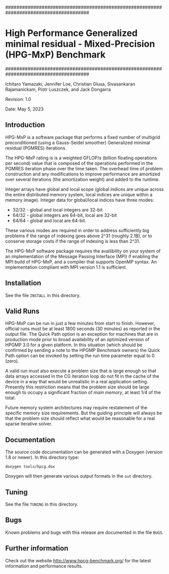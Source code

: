 ######################################################################################
# High Performance Generalized minimal residual - Mixed-Precision (HPG-MxP) Benchmark
######################################################################################

Ichitaro Yamazaki, Jennifer Loe, Christian Glusa, Sivasankaran Rajamanickam,
Piotr Luszczek, and Jack Dongarra

Revision: 1.0

Date: May 5, 2023

## Introduction ##

HPG-MxP is a software package that performs a fixed number of multigrid preconditioned
(using a Gauss-Seidel smoother) Generalized minimal residual (PGMRES) iterations.

The HPG-MxP rating is is a weighted GFLOP/s (billion floating operations per second) value
that is composed of the operations performed in the PGMRES iteration phase over
the time taken.  The overhead time of problem construction and any modifications to improve
performance are amortized over several iterations (the amortization weight) and added to the runtime.

Integer arrays have global and local
scope (global indices are unique across the entire distributed memory system,
local indices are unique within a memory image).  Integer data for global/local
indices have three modes:

* 32/32 - global and local integers are 32-bit
* 64/32 - global integers are 64-bit, local are 32-bit
* 64/64 - global and local are 64-bit.

These various modes are required in order to address sufficiently big problems
if the range of indexing goes above 2^31 (roughly 2.1B), or to conserve storage
costs if the range of indexing is less than 2^31.

The  HPG-MxP  software  package requires the availibility on your system of an
implementation of the  Message Passing Interface (MPI) if enabling the MPI
build of HPG-MxP, and a compiler that supports OpenMP syntax. An implementation
compliant with MPI version 1.1 is sufficient.

## Installation ##

See the file `INSTALL` in this directory.

## Valid Runs ##

HPG-MxP can be run in just a few minutes from start to finish.  However, official
runs must be at least 1800 seconds (30 minutes) as reported in the output file.
The Quick Path option is an exception for machines that are in production mode
prior to broad availability of an optimized version of HPGMP 3.0 for a given platform.
In this situation (which should be confirmed by sending a note to the HPGMP Benchmark
owners) the Quick Path option can be invoked by setting the run time parameter equal
to 0 (zero).

A valid run must also execute a problem size that is large enough so that data
arrays accessed in the CG iteration loop do not fit in the cache of the device
in a way that would be unrealistic in a real application setting.  Presently this
restriction means that the problem size should be large enough to occupy a
significant fraction of *main memory*, at least 1/4 of the total.

Future memory system architectures may require restatement of the specific memory
size requirements.  But the guiding principle will always be that the problem
size should reflect what would be reasonable for a real sparse iterative solver.

## Documentation ##

The source code documentation can be generated with a Doxygen (version 1.8 or
newer). In this directory type:

    doxygen tools/hpcg.dox

Doxygen will then generate various output formats in the `out` directory.

## Tuning ##

See the file `TUNING` in this directory.

## Bugs ##

Known problems and bugs with this release are documented in the file
`BUGS`.

## Further information ##

Check out  the website  http://www.hpcg-benchmark.org/ for the latest
information and performance results.
